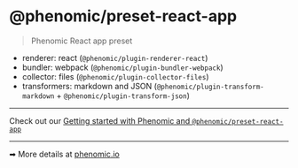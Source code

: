 # @phenomic/preset-react-app

> Phenomic React app preset

- renderer: react (``@phenomic/plugin-renderer-react``)
- bundler: webpack (``@phenomic/plugin-bundler-webpack``)
- collector: files (``@phenomic/plugin-collector-files``)
- transformers: markdown and JSON (``@phenomic/plugin-transform-markdown`` + ``@phenomic/plugin-transform-json``)

---

Check out our [Getting started with Phenomic and ``@phenomic/preset-react-app``](docs/getting-started/README.md)

---

➡ More details at [phenomic.io](https://phenomic.io/)
